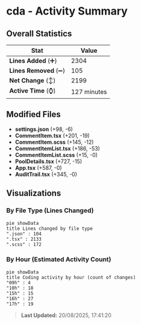 # cda - Activity Summary 

## Overall Statistics

| Stat                   | Value                                                             |
| ---------------------- | ----------------------------------------------------------------- |
| **Lines Added** (➕)   | 2304                                          |
| **Lines Removed** (➖) | 105                                        |
| **Net Change** (↕)    | 2199                |
| **Active Time** (⌚)   | 127 minutes |


## Modified Files
- **settings.json** (+98, -6)
- **CommentItem.tsx** (+201, -19)
- **CommentItem.scss** (+145, -12)
- **CommentItemList.tsx** (+186, -53)
- **CommentItemList.scss** (+15, -0)
- **PoolDetails.tsx** (+727, -15)
- **App.tsx** (+587, -0)
- **AuditTrail.tsx** (+345, -0)

## Visualizations

### By File Type (Lines Changed)

```mermaid
pie showData
title Lines changed by file type
".json" : 104
".tsx" : 2133
".scss" : 172
```

### By Hour (Estimated Activity Count)

```mermaid
pie showData
title Coding activity by hour (count of changes)
"09h" : 4
"10h" : 18
"15h" : 15
"16h" : 27
"17h" : 19
```


> **Last Updated:** 20/08/2025, 17:41:20
